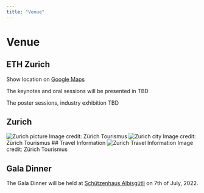 ```yaml
---
title: "Venue"
---
```


# Venue

## ETH Zurich

Show location on [Google Maps](https://goo.gl/maps/GUAc4gm8vVuDbmGy6)

The keynotes and oral sessions will be presented in TBD

The poster sessions, industry exhibition TBD

## Zurich 

<img alt="Zurich picture" src="/images/zurich.jpg">
    <span class="credits">
        Image credit: Zürich Tourismus
    </span>

<img alt="Zurich city" src="/images/zurich_city.jpg">
    <span class="credits">
        Image credit: Zürich Tourismus
    </span>
## Travel Information
<img alt="Zurich Travel Information" src="/images/zurich_info.jpg">
    <span class="credits">
        Image credit: Zürich Tourismus
    </span>

## Gala Dinner

The Gala Dinner will be held at [Schützenhaus Albisgütli](https://g.page/Albisguetli?share) on 7th of July, 2022. 
